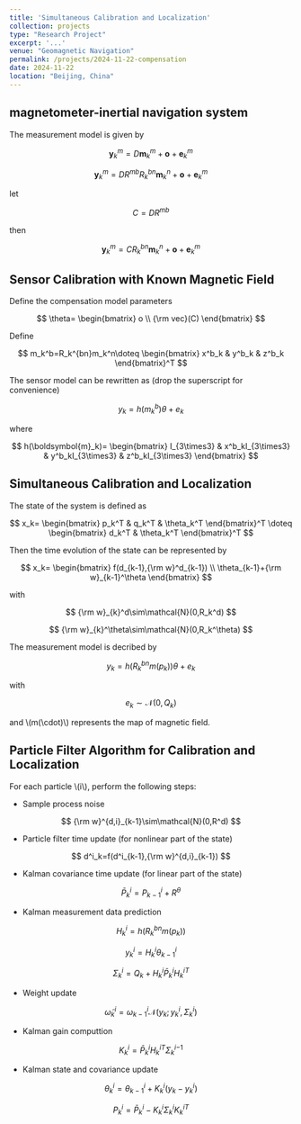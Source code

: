 ```yaml
---
title: 'Simultaneous Calibration and Localization'
collection: projects
type: "Research Project"
excerpt: '...'
venue: "Geomagnetic Navigation"
permalink: /projects/2024-11-22-compensation
date: 2024-11-22
location: "Beijing, China"
---
```


## magnetometer-inertial navigation system 

The measurement model is given by

$$
\boldsymbol{y}_{k}^m=D\boldsymbol{m}_k^m+\boldsymbol{o}+\boldsymbol{e}_{k}^m
$$

$$
\boldsymbol{y}_{k}^m=DR^{mb}R_k^{bn}\boldsymbol{m}_k^{n}+\boldsymbol{o}+\boldsymbol{e}_{k}^m
$$

let 

$$
C=DR^{mb}
$$

then

$$
\boldsymbol{y}_{k}^m=CR_k^{bn}\boldsymbol{m}_k^{n}+\boldsymbol{o}+\boldsymbol{e}_{k}^m
$$

## Sensor Calibration with Known Magnetic Field

Define the compensation model parameters

$$
\theta=
\begin{bmatrix}
o \\
{\rm vec}(C)
\end{bmatrix}
$$

Define 

$$
m_k^b=R_k^{bn}m_k^n\doteq
\begin{bmatrix}
x^b_k & y^b_k & z^b_k 
\end{bmatrix}^T
$$

The sensor model can be rewritten as (drop the superscript for convenience)

$$
{y}_{k}=h(m_k^b)\theta+{e}_{k}
\tag{1}
$$

where 

$$
h(\boldsymbol{m}_k)=
\begin{bmatrix}
I_{3\times3} &
x^b_kI_{3\times3} &
y^b_kI_{3\times3} &
z^b_kI_{3\times3}
\end{bmatrix}
$$

## Simultaneous Calibration and Localization

The state of the system is defined as 

$$
x_k=
\begin{bmatrix}
p_k^T & q_k^T & \theta_k^T
\end{bmatrix}^T
\doteq
\begin{bmatrix}
d_k^T & \theta_k^T
\end{bmatrix}^T
$$

Then the time evolution of the state can be represented by 

$$
x_k=
\begin{bmatrix}
f(d_{k-1},{\rm w}^d_{k-1}) \\
\theta_{k-1}+{\rm w}_{k-1}^\theta
\end{bmatrix}
$$

with 

$$
{\rm w}_{k}^d\sim\mathcal{N}(0,R_k^d)
$$

$$
{\rm w}_{k}^\theta\sim\mathcal{N}(0,R_k^\theta)
$$

The measurement model is decribed by 

$$
{y}_{k}=h(R_k^{bn}m(p_k))\theta+{e}_{k}
$$

with

$$
e_{k}\sim\mathcal{N}(0,Q_k)
$$

and \\(m(\cdot)\\) represents the map of magnetic field.

## Particle Filter Algorithm for Calibration and Localization

For each particle \\(i\\), perform the following steps:

- Sample process noise 

$$
{\rm w}^{d,i}_{k-1}\sim\mathcal{N}(0,R^d)
$$

- Particle filter time update (for nonlinear part of the state)

$$
d^i_k=f(d^i_{k-1},{\rm w}^{d,i}_{k-1})
$$

- Kalman covariance time update (for linear part of the state)

$$
\bar{P}^i_k=P^i_{k-1}+R^\theta
$$

- Kalman measurement data prediction 

$$
H^i_k=h(R_k^{bn}m(p_k))
$$

$$
y^i_k=H^i_k\theta^i_{k-1}
$$

$$
\Sigma^i_k=Q_k+H^i_k \bar{P}^i_k {H^i_k}^T
$$

- Weight update

$$
\tilde\omega^i_k=\omega^i_{k-1}\mathcal{N}(y_k;y^i_k,\Sigma^i_k)
$$

- Kalman gain computtion

$$
K^i_k=\bar{P}^i_k{H^i_k}^T{\Sigma^i_k}^{-1}
$$

- Kalman state and covariance update 

$$
\theta^i_k=\theta^i_{k-1}+K^i_k(y_k-y^i_k)
$$

$$
P^i_k=\bar{P}^i_k-K^i_k\Sigma^i_k{K^i_k}^T
$$

<!--
![img](http://sunqinxuan.github.io/images/projects-2024-11-22-img1.jpg)

![img](http://sunqinxuan.github.io/images/projects-2024-11-22-img2.jpg)

![img](http://sunqinxuan.github.io/images/projects-2024-11-22-img3.jpg)
-->

<!--
## Related Links 

code:
- [magnetic_compensation](https://github.com/sunqinxuan/magnetic_compensation)


## references

[^1]: [Localization With Magnetic Field Distortions and Simultaneous Magnetometer Calibration](https://ieeexplore.ieee.org/document/9195842)
-->